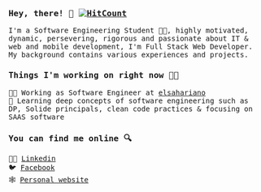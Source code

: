 ### <samp>Hey, there! 👋  [![HitCount](http://hits.dwyl.com/MouadZIANI/MouadZIANI.svg)](http://hits.dwyl.com/MouadZIANI/MouadZIANI)</samp>
<samp>
  
I'm a Software Engineering Student 👨‍🎓, highly motivated, dynamic, persevering, rigorous and passionate about IT & web and mobile development, I'm Full Stack Web Developer. My background contains various experiences and projects.

### Things I'm working on right now 👨‍💻

👨‍💻 Working as Software Engineer at [elsahariano](https://elsahariano.com)<br>
📘 Learning deep concepts of software engineering such as DP, Solide principals, clean code practices & focusing on SAAS software 

### You can find me online 🔍

👨‍💼 [Linkedin](https://www.linkedin.com/in/mouad-ziani/)<br>
🐦 [Facebook](https://www.facebook.com/mouad.ziani.romac)<br>
🕸️ [Personal website](https://mouadziani.github.io/)<br>

</smap>
